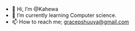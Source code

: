 - 👋 Hi, I’m @Kahewa
- 🌱 I’m currently learning Computer science.
- 📫 How to reach me; gracepshuuya@gmail.com
